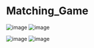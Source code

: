 # Matching_Game
![image](https://github.com/Schwi002/Matching_Game/assets/75927995/d8dc2c0e-92cb-4c65-b35d-6583f7d1523b)
![image](https://github.com/Schwi002/Matching_Game/assets/75927995/f6055280-1ba7-42e2-ab8b-883c2a24f21a)


![image](https://github.com/Schwi002/Matching_Game/assets/75927995/0750d7ad-ef0a-4412-a553-55c9a81e3912)
![image](https://github.com/Schwi002/Matching_Game/assets/75927995/9a06aeef-e8c9-4d5c-82be-060bf65bc593)
